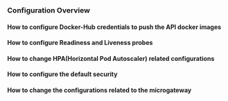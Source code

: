 ### Configuration Overview

#### How to configure Docker-Hub credentials to push the API docker images

#### How to configure Readiness and Liveness probes

#### How to change HPA(Horizontal Pod Autoscaler) related configurations

#### How to configure the default security

#### How to change the configurations related to the microgateway

